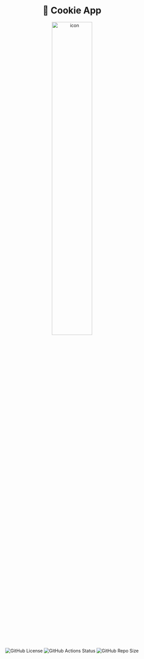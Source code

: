 <div align="center">
  <h1>🍪 Cookie App</h1>
  <img alt="icon" src="https://i.imgur.com/EOzKknx.png" width="50%" />
  <div align="center">
    <img alt="GitHub License" src="https://img.shields.io/github/license/sebastianjnuwu/app?style=for-the-badge&logo=apache&logoColor=fee7bd&color=FFFBDE">
    <img alt="GitHub Actions Status" src="https://img.shields.io/github/actions/workflow/status/sebastianjnuwu/app/build.yml?branch=android&style=for-the-badge&logo=github-actions&logoColor=fee7bd&color=FFFBDE"> 
    <img alt="GitHub Repo Size" src="https://img.shields.io/github/repo-size/sebastianjnuwu/app?style=for-the-badge&logo=databricks&logoColor=fee7bd&color=FFFBDE">
  </div>
</div>
